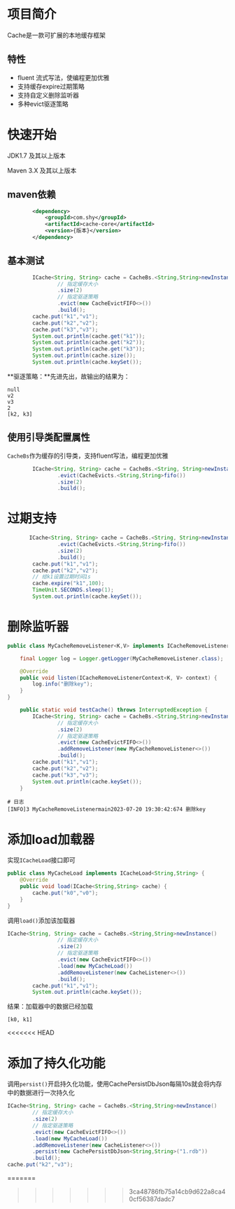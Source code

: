 # 项目简介

Cache是一款可扩展的本地缓存框架

## 特性

- fluent 流式写法，使编程更加优雅
- 支持缓存expire过期策略
- 支持自定义删除监听器
- 多种evict驱逐策略

# 快速开始

JDK1.7 及其以上版本

Maven 3.X 及其以上版本

## maven依赖

```xml
        <dependency>
            <groupId>com.shy</groupId>
            <artifactId>cache-core</artifactId>
            <version>{版本}</version>
        </dependency>
```

## 基本测试

```java
	    ICache<String, String> cache = CacheBs.<String,String>newInstance()
                // 指定缓存大小
                .size(2)
                // 指定驱逐策略
                .evict(new CacheEvictFIFO<>())
                .build();
        cache.put("k1","v1");
        cache.put("k2","v2");
        cache.put("k3","v3");
        System.out.println(cache.get("k1"));
        System.out.println(cache.get("k2"));
        System.out.println(cache.get("k3"));
        System.out.println(cache.size());
        System.out.println(cache.keySet());
```

**驱逐策略：**先进先出，故输出的结果为：

```
null
v2
v3
2
[k2, k3]
```

## 使用引导类配置属性

`CacheBs`作为缓存的引导类，支持fluent写法，编程更加优雅

```java
        ICache<String, String> cache = CacheBs.<String, String>newInstance()
                .evict(CacheEvicts.<String,String>fifo())
                .size(2)
                .build();
```

# 过期支持

```java
	   ICache<String, String> cache = CacheBs.<String, String>newInstance()
                .evict(CacheEvicts.<String,String>fifo())
                .size(2)
                .build();
        cache.put("k1","v1");
        cache.put("k2","v2");
        // 给k1设置过期时间1s
        cache.expire("k1",100);
        TimeUnit.SECONDS.sleep(1);
        System.out.println(cache.keySet());
```



# 删除监听器

```java
public class MyCacheRemoveListener<K,V> implements ICacheRemoveListener<K,V> {

    final Logger log = Logger.getLogger(MyCacheRemoveListener.class);

    @Override
    public void listen(ICacheRemoveListenerContext<K, V> context) {
        log.info("删除key");
    }
}
```

```java
    public static void testCache() throws InterruptedException {
        ICache<String, String> cache = CacheBs.<String,String>newInstance()
                // 指定缓存大小
                .size(2)
                // 指定驱逐策略
                .evict(new CacheEvictFIFO<>())
                .addRemoveListener(new MyCacheRemoveListener<>())
                .build();
        cache.put("k1","v1");
        cache.put("k2","v2");
        cache.put("k3","v3");
        System.out.println(cache.keySet());
    }
```

```properties
# 日志
[INFO]3 MyCacheRemoveListenermain2023-07-20 19:30:42:674 删除key
```

# 添加load加载器

实现`ICacheLoad`接口即可

```java
public class MyCacheLoad implements ICacheLoad<String,String> {
    @Override
    public void load(ICache<String,String> cache) {
        cache.put("k0","v0");
    }
}
```

调用`load()`添加该加载器

```java
ICache<String, String> cache = CacheBs.<String,String>newInstance()
                // 指定缓存大小
                .size(2)
                // 指定驱逐策略
                .evict(new CacheEvictFIFO<>())
                .load(new MyCacheLoad())
                .addRemoveListener(new CacheListener<>())
                .build();
        cache.put("k1","v1");
        System.out.println(cache.keySet());
```

结果：加载器中的数据已经加载

```
[k0, k1]
```

<<<<<<< HEAD
# 添加了持久化功能

调用`persist()`开启持久化功能，使用CachePersistDbJson每隔10s就会将内存中的数据进行一次持久化

```java
ICache<String, String> cache = CacheBs.<String,String>newInstance()
        // 指定缓存大小
        .size(2)
        // 指定驱逐策略
        .evict(new CacheEvictFIFO<>())
        .load(new MyCacheLoad())
        .addRemoveListener(new CacheListener<>())
        .persist(new CachePersistDbJson<String,String>("1.rdb"))
        .build();
cache.put("k2","v3");
```
=======
>>>>>>> 3ca48786fb75a14cb9d622a8ca40cf56387dadc7
